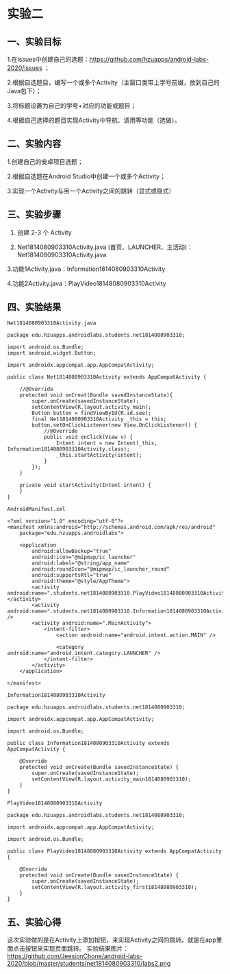 # 实验二

## 一、实验目标

1.在Issues中创建自己的选题：https://github.com/hzuapps/android-labs-2020/issues ；

2.根据自选题目，编写一个或多个Activity（主窗口类带上学号前缀，放到自己的Java包下）；

3.将标题设置为自己的学号+对应的功能或题目；

4.根据自己选择的题目实现Activity中导航、调用等功能（选做）。

## 二、实验内容

1.创建自己的安卓项目选题；

2.根据自选题在Android Studio中创建一个或多个Activity；

3.实现一个Activity与另一个Activity之间的跳转（显式或隐式）

## 三、实验步骤

1. 创建 2-3 个 Activity

2. Net1814080903310Activity.java (首页、LAUNCHER、主活动)：Net1814080903310Activity.java

3.功能1Activity.java：Information1814080903310Activity

4.功能2Activity.java：PlayVideo18148080903310Activity

## 四、实验结果

```
Net1814080903310Activity.java

package edu.hzuapps.androidlabs.students.net1814080903310;

import android.os.Bundle;
import android.widget.Button;

import androidx.appcompat.app.AppCompatActivity;

public class Net1814080903310Activity extends AppCompatActivity {

    //@Override
    protected void onCreat(Bundle savedInstanceState){
        super.onCreate(savedInstanceState);
        setContentView(R.layout.activity_main);
        Button button = findViewById(R.id.see);
        final Net1814080903310Activity _this = this;
        button.setOnClickListener(new View.OnClickListener() {
            //@Override
            public void onClick(View v) {
                Intent intent = new Intent(_this, Information1814080903310Activity.class);
                _this.startActivity(intent);
            }
        });
    }

    private void startActivity(Intent intent) {
    }
}
```

```
AndroidManifest.xml

<?xml version="1.0" encoding="utf-8"?>
<manifest xmlns:android="http://schemas.android.com/apk/res/android"
    package="edu.hzuapps.androidlabs">

    <application
        android:allowBackup="true"
        android:icon="@mipmap/ic_launcher"
        android:label="@string/app_name"
        android:roundIcon="@mipmap/ic_launcher_round"
        android:supportsRtl="true"
        android:theme="@style/AppTheme">
        <activity android:name=".students.net1814080903310.PlayVideo18148080903310Activity"></activity>
        <activity android:name=".students.net1814080903310.Information1814080903310Activity" />
        <activity android:name=".MainActivity">
            <intent-filter>
                <action android:name="android.intent.action.MAIN" />

                <category android:name="android.intent.category.LAUNCHER" />
            </intent-filter>
        </activity>
    </application>

</manifest>

Information1814080903310Activity

package edu.hzuapps.androidlabs.students.net1814080903310;

import androidx.appcompat.app.AppCompatActivity;

import android.os.Bundle;

public class Information1814080903310Activity extends AppCompatActivity {

    @Override
    protected void onCreate(Bundle savedInstanceState) {
        super.onCreate(savedInstanceState);
        setContentView(R.layout.activity_main1814080903310);
    }
}
```

```
PlayVideo18148080903310Activity

package edu.hzuapps.androidlabs.students.net1814080903310;

import androidx.appcompat.app.AppCompatActivity;

import android.os.Bundle;

public class PlayVideo18148080903310Activity extends AppCompatActivity {

    @Override
    protected void onCreate(Bundle savedInstanceState) {
        super.onCreate(savedInstanceState);
        setContentView(R.layout.activity_first18148080903310);
    }
}
```

## 五、实验心得
这次实验做的是在Activity上添加按钮，来实现Activity之间的跳转。就是在app里面点击按钮来实现页面跳转。
实验结果图片：
https://github.com/JeesionChone/android-labs-2020/blob/master/students/net1814080903310/labs2.png
